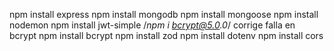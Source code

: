 npm install express
npm install mongodb
npm install mongoose
npm install nodemon
npm install jwt-simple
/_npm i bcrypt@5.0.0_/ corrige falla en bcrypt
npm install bcrypt
npm install zod
npm install dotenv
npm install cors
